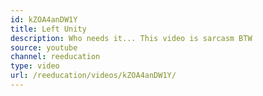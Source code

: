 ```yaml
---
id: kZOA4anDW1Y
title: Left Unity
description: Who needs it... This video is sarcasm BTW
source: youtube
channel: reeducation
type: video
url: /reeducation/videos/kZOA4anDW1Y/
---
```

